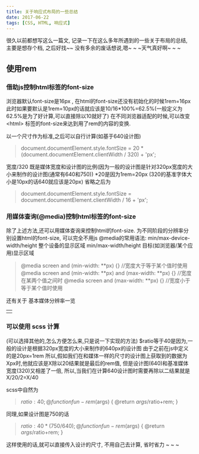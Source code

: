 ```yaml
---
title: 关于响应式布局的一些总结
date: 2017-06-22
tags: [CSS, HTML, 响应式] 
---
```


很久以前都想写这么一篇文, 记录一下在这么多年所遇到的一些关于布局的总结, 主要是想存个档, 之后好找~~
没有多余的废话想说,嗯~ ~ ~天气真好啊~ ~ ~

<!-- more -->
## 使用rem
### 借助js控制html标签的font-size 

浏览器默认font-size是16px , 在html的font-size还没有初始化的时候1rem=16px
此时如果要默认是1rem=10px的话就应该是10/16*100%=62.5%(一般定义为62.5%是为了好计算,可以直接除以10就好了)
在不同浏览器适配的时候,可以改变 &lt;html&gt; 标签的font-size来达到用了rem的内容的变换.

以一个尺寸作为标准,之后可以自行计算(如基于640设计图)
>document.documentElement.style.fontSize = 20 * (document.documentElement.clientWidth / 320) + 'px';

宽度/320 既是媒体宽度和设计图的比例(因为一般的设计图是针对320px宽度的大小来制作的设计图(通常有640和750))
*20是因为1rem=20px (320的基准字体大小是10px的话640就应该是20px)
省略之后为
>document.documentElement.style.fontSize = document.documentElement.clientWidth / 16 + 'px';

### 用媒体查询(@media)控制html标签的font-size
除了上述方法,还可以用媒体查询来控制html的font-size. 为不同阶段的分辨率分别设置html的font-size, 可以完全不用js
@media的常用语法:
min/max-device-width/height 整个设备的显示区域
min/max-width/height 目标(如浏览器/某个应用)显示区域
>@media screen and (min-width: **px) {} //宽度大于等于某个值时使用
@media screen and (min-width: **px) and (max-width: **px) {} //宽度在某两个值之间时
@media screen and (max-width: **px) {} //宽度小于等于某个值时使用

还有关于
基本媒体分辨率一览
<table>
	<tr>
		<td></td>
	</tr>
</table>




### 可以使用 scss 计算
(可以选择其他的,怎么方便怎么来,只是说一下实现的方法)
$ratio等于40是因为,一般的设计是根据320px宽度的大小来制作的640px的设计图
由于之前在js中定义的是20px=1rem
所以,假如我们在和媒体一样的尺寸的设计图上获取到的数据为Xpx时,他就应该是X除以20结果就是最后的rem值,
但是设计图(640)和基准媒体宽度(320)又相差了一倍,
所以,当我们在计算640设计图时需要再除以二结果就是 X/20/2=X/40

scss中自然为
>$ratio: 40;
@function fun-rem($args) { @return $args/$ratio+rem; }

同理,如果设计图是750的话
>$ratio: 40*(750/640);
@function fun-rem($args) { @return $args/$ratio+rem; }

这样使用的话,就可以直接传入设计的尺寸, 不用自己去计算, 省时省力 ~ ~ ~


